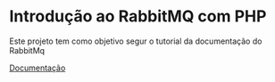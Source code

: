 # Introdução ao RabbitMQ com PHP

Este projeto tem como objetivo segur o tutorial da documentação do RabbitMq

[Documentação](https://www.rabbitmq.com/tutorials/tutorial-one-php.html)